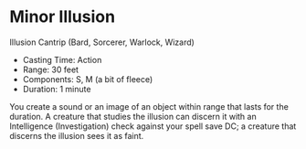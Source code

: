 # Minor Illusion
Illusion Cantrip (Bard, Sorcerer, Warlock, Wizard)

- Casting Time: Action
- Range: 30 feet
- Components: S, M (a bit of fleece)
- Duration: 1 minute

You create a sound or an image of an object within range that lasts for the duration. A creature that studies the illusion can discern it with an Intelligence (Investigation) check against your spell save DC; a creature that discerns the illusion sees it as faint.
